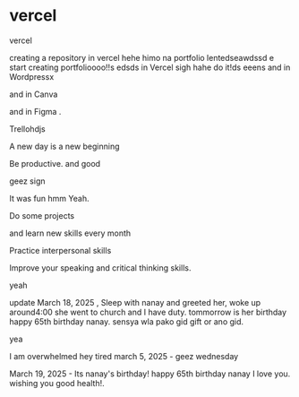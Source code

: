 # vercel
vercel

creating a repository in vercel hehe
himo na portfolio lentedseawdssd
e
start creating portfolioooo!!s
edsds
in Vercel sigh
hahe
do it!ds
eeens
and in Wordpressx

and in Canva

and in Figma .

Trellohdjs

A new day is a new beginning

Be productive. and good 

geez sign 

It was fun
hmm
Yeah.

Do some projects

and learn new skills every month

Practice interpersonal skills

Improve your speaking and critical thinking skills.

yeah

update
March 18, 2025 , Sleep with nanay and greeted her, woke up around4:00 she went to church and I have duty. tommorrow is her birthday happy 65th birthday nanay. sensya wla pako gid gift or ano gid.

yea

I am overwhelmed 
hey
tired march 5, 2025 - geez wednesday 

March 19, 2025 - Its nanay's birthday! happy 65th birthday nanay I love you. wishing you good health!.
